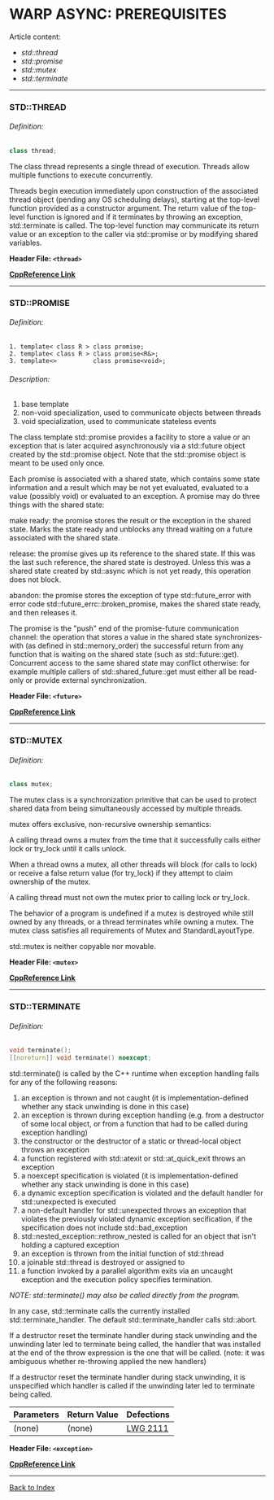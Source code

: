 # WARP ASYNC: PREREQUISITES
Article content:
- _std::thread_
- _std::promise_
- _std::mutex_
- _std::terminate_
---

### STD::THREAD

###### Definition:
```cpp
class thread;
```

The class thread represents a single thread of execution. Threads allow multiple functions to execute concurrently.

Threads begin execution immediately upon construction of the associated thread object (pending any OS scheduling delays), starting at the top-level function provided as a constructor argument. The return value of the top-level function is ignored and if it terminates by throwing an exception, std::terminate is called. The top-level function may communicate its return value or an exception to the caller via std::promise or by modifying shared variables.

**Header File: ```<thread>```**

[**CppReference Link**](https://en.cppreference.com/w/cpp/thread/thread)

---
### STD::PROMISE

###### Definition:
```
1. template< class R > class promise;
2. template< class R > class promise<R&>;
3. template<>          class promise<void>;
```

###### Description:
1. base template
2. non-void specialization, used to communicate objects between threads
3. void specialization, used to communicate stateless events

The class template std::promise provides a facility to store a value or an exception that is later acquired asynchronously via a std::future object created by the std::promise object. Note that the std::promise object is meant to be used only once.

Each promise is associated with a shared state, which contains some state information and a result which may be not yet evaluated, evaluated to a value (possibly void) or evaluated to an exception. A promise may do three things with the shared state:

make ready: the promise stores the result or the exception in the shared state. Marks the state ready and unblocks any thread waiting on a future associated with the shared state.

release: the promise gives up its reference to the shared state. If this was the last such reference, the shared state is destroyed. Unless this was a shared state created by std::async which is not yet ready, this operation does not block.

abandon: the promise stores the exception of type std::future_error with error code std::future_errc::broken_promise, makes the shared state ready, and then releases it.

The promise is the "push" end of the promise-future communication channel: the operation that stores a value in the shared state synchronizes-with (as defined in std::memory_order) the successful return from any function that is waiting on the shared state (such as std::future::get). Concurrent access to the same shared state may conflict otherwise: for example multiple callers of std::shared_future::get must either all be read-only or provide external synchronization.

**Header File: ```<future>```**

[**CppReference Link**](https://en.cppreference.com/w/cpp/thread/promise)

---
### STD::MUTEX 
###### Definition:
```cpp
class mutex;
```

The mutex class is a synchronization primitive that can be used to protect shared data from being simultaneously accessed by multiple threads.

mutex offers exclusive, non-recursive ownership semantics:

A calling thread owns a mutex from the time that it successfully calls either lock or try_lock until it calls unlock.

When a thread owns a mutex, all other threads will block (for calls to lock) or receive a false return value (for try_lock) if they attempt to claim ownership of the mutex.

A calling thread must not own the mutex prior to calling lock or try_lock.

The behavior of a program is undefined if a mutex is destroyed while still owned by any threads, or a thread terminates while owning a mutex. The mutex class satisfies all requirements of Mutex and StandardLayoutType.

std::mutex is neither copyable nor movable.

**Header File: ```<mutex>```**

[**CppReference Link**](https://en.cppreference.com/w/cpp/thread/mutex)

---
### STD::TERMINATE

###### Definition:
```cpp
void terminate();
[[noreturn]] void terminate() noexcept;
```

std::terminate() is called by the C++ runtime when exception handling fails for any of the following reasons:

1. an exception is thrown and not caught (it is implementation-defined whether any stack unwinding is done in this case)
2. an exception is thrown during exception handling (e.g. from a destructor of some local object, or from a function that had to be called during exception handling)
3. the constructor or the destructor of a static or thread-local object throws an exception
4. a function registered with std::atexit or std::at_quick_exit throws an exception
5. a noexcept specification is violated (it is implementation-defined whether any stack unwinding is done in this case)
6. a dynamic exception specification is violated and the default handler for std::unexpected is executed
7. a non-default handler for std::unexpected throws an exception that violates the previously violated dynamic exception secification, if the specification does not include std::bad_exception
8. std::nested_exception::rethrow_nested is called for an object that isn't holding a captured exception
9. an exception is thrown from the initial function of std::thread
10. a joinable std::thread is destroyed or assigned to
11. a function invoked by a parallel algorithm exits via an uncaught exception and the execution policy specifies termination.

_NOTE: std::terminate() may also be called directly from the program._

In any case, std::terminate calls the currently installed std::terminate_handler. The default std::terminate_handler calls std::abort.

If a destructor reset the terminate handler during stack unwinding and the unwinding later led to terminate being called, the handler that was installed at the end of the throw expression is the one that will be called. (note: it was ambiguous whether re-throwing applied the new handlers)

If a destructor reset the terminate handler during stack unwinding, it is unspecified which handler is called if the unwinding later led to terminate being called.


|Parameters|Return Value|Defections|
|----------|------------|----------|
| (none)   | (none)     | [LWG 2111](https://cplusplus.github.io/LWG/issue2111)|


**Header File: ```<exception>```**

[**CppReference Link**](https://en.cppreference.com/w/cpp/error/terminate)

---
[Back to Index](AS-INDEX.md)
